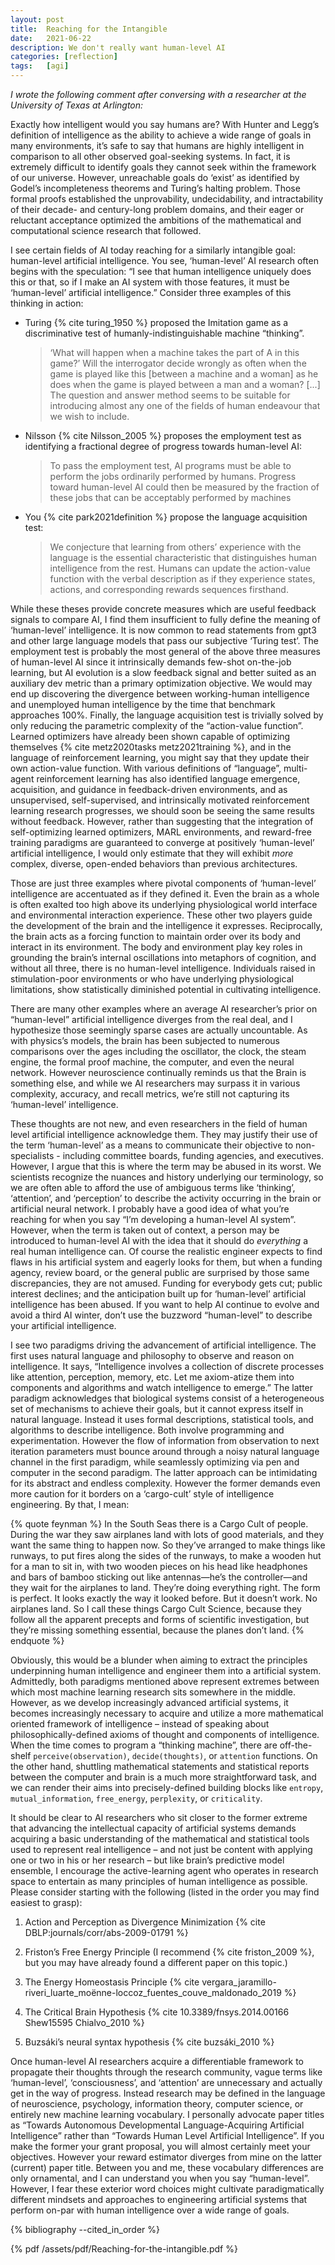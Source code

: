 ```yaml
---
layout: post
title:  Reaching for the Intangible
date:   2021-06-22
description: We don't really want human-level AI
categories: [reflection]
tags:   [agi]
---
```


*I wrote the following comment after conversing with a researcher at the University of Texas at Arlington:*

Exactly how intelligent would you say humans are? With Hunter and Legg’s definition of intelligence as the ability to achieve a wide range of goals in many environments, it’s safe to say that humans are highly intelligent in comparison to all other observed goal-seeking systems. In fact, it is extremely difficult to identify goals they cannot seek within the framework of our universe. However, unreachable goals do ‘exist’ as identified by Godel’s incompleteness theorems and Turing’s halting problem. Those formal proofs established the unprovability, undecidability, and intractability of their decade- and century-long problem domains, and their eager or reluctant acceptance optimized the ambitions of the mathematical and computational science research that followed.

I see certain fields of AI today reaching for a similarly intangible goal: human-level artificial intelligence. You see, ‘human-level’ AI research often begins with the speculation: “I see that human intelligence uniquely does this or that, so if I make an AI system with those features, it must be ‘human-level’ artificial intelligence.” Consider three examples of this thinking in action:

-   Turing {% cite turing_1950 %} proposed the Imitation game as a discriminative test of humanly-indistinguishable machine “thinking”.

    > ‘What will happen when a machine takes the part of A in this game?’ Will the interrogator decide wrongly as often when the game is played like this [between a machine and a woman] as he does when the game is played between a man and a woman? [...] The question and answer method seems to be suitable for introducing almost any one of the fields of human endeavour that we wish to include.

-   Nilsson {% cite Nilsson_2005 %} proposes the employment test as identifying a fractional degree of progress towards human-level AI:

    > To pass the employment test, AI programs must be able to perform the jobs ordinarily performed by humans. Progress toward human-level AI could then be measured by the fraction of these jobs that can be acceptably performed by machines

-   You {% cite park2021definition %} propose the language acquisition test:

    > We conjecture that learning from others’ experience with the language is the essential characteristic that distinguishes human intelligence from the rest. Humans can update the action-value function with the verbal description as if they experience states, actions, and corresponding rewards sequences firsthand.

While these theses provide concrete measures which are useful feedback signals to compare AI, I find them insufficient to fully define the meaning of ‘human-level’ intelligence. It is now common to read statements from gpt3 and other large language models that pass our subjective ‘Turing test’. The employment test is probably the most general of the above three measures of human-level AI since it intrinsically demands few-shot on-the-job learning, but AI evolution is a slow feedback signal and better suited as an auxiliary dev metric than a primary optimization objective. We would may end up discovering the divergence between working-human intelligence and unemployed human intelligence by the time that benchmark approaches 100%. Finally, the language acquisition test is trivially solved by only reducing the parametric complexity of the “action-value function”. Learned optimizers have already been shown capable of optimizing themselves {% cite metz2020tasks metz2021training %}, and in the language of reinforcement learning, you might say that they update their own action-value function. With various definitions of “language”, multi-agent reinforcement learning has also identified language emergence, acquisition, and guidance in feedback-driven environments, and as unsupervised, self-supervised, and intrinsically motivated reinforcement learning research progresses, we should soon be seeing the same results without feedback. However, rather than suggesting that the integration of self-optimizing learned optimizers, MARL environments, and reward-free training paradigms are guaranteed to converge at positively ‘human-level’ artificial intelligence, I would only estimate that they will exhibit *more* complex, diverse, open-ended behaviors than previous architectures.

Those are just three examples where pivotal components of ‘human-level’ intelligence are accentuated as if they defined it. Even the brain as a whole is often exalted too high above its underlying physiological world interface and environmental interaction experience. These other two players guide the development of the brain and the intelligence it expresses. Reciprocally, the brain acts as a forcing function to maintain order over its body and interact in its environment. The body and environment play key roles in grounding the brain’s internal oscillations into metaphors of cognition, and without all three, there is no human-level intelligence. Individuals raised in stimulation-poor environments or who have underlying physiological limitations, show statistically diminished potential in cultivating intelligence.

There are many other examples where an average AI researcher’s prior on “human-level” artificial intelligence diverges from the real deal, and I hypothesize those seemingly sparse cases are actually uncountable. As with physics’s models, the brain has been subjected to numerous comparisons over the ages including the oscillator, the clock, the steam engine, the formal proof machine, the computer, and even the neural network. However neuroscience continually reminds us that the Brain is something else, and while we AI researchers may surpass it in various complexity, accuracy, and recall metrics, we’re still not capturing its ‘human-level’ intelligence.

These thoughts are not new, and even researchers in the field of human level artificial intelligence acknowledge them. They may justify their use of the term ‘human-level’ as a means to communicate their objective to non-specialists - including committee boards, funding agencies, and executives. However, I argue that this is where the term may be abused in its worst. We scientists recognize the nuances and history underlying our terminology, so we are often able to afford the use of ambiguous terms like ‘thinking’, ‘attention’, and ‘perception’ to describe the activity occurring in the brain or artificial neural network. I probably have a good idea of what you’re reaching for when you say “I’m developing a human-level AI system”. However, when the term is taken out of context, a person may be introduced to human-level AI with the idea that it should do *everything* a real human intelligence can. Of course the realistic engineer expects to find flaws in his artificial system and eagerly looks for them, but when a funding agency, review board, or the general public are surprised by those same discrepancies, they are not amused. Funding for everybody gets cut; public interest declines; and the anticipation built up for ‘human-level’ artificial intelligence has been abused. If you want to help AI continue to evolve and avoid a third AI winter, don’t use the buzzword “human-level” to describe your artificial intelligence.

I see two paradigms driving the advancement of artificial intelligence. The first uses natural language and philosophy to observe and reason on intelligence. It says, “Intelligence involves a collection of discrete processes like attention, perception, memory, etc. Let me axiom-atize them into components and algorithms and watch intelligence to emerge.” The latter paradigm acknowledges that biological systems consist of a heterogeneous set of mechanisms to achieve their goals, but it cannot express itself in natural language. Instead it uses formal descriptions, statistical tools, and algorithms to describe intelligence. Both involve programming and experimentation. However the flow of information from observation to next iteration parameters must bounce around through a noisy natural language channel in the first paradigm, while seamlessly optimizing via pen and computer in the second paradigm. The latter approach can be intimidating for its abstract and endless complexity. However the former demands even more caution for it borders on a ‘cargo-cult’ style of intelligence engineering. By that, I mean:

{% quote feynman %}
In the South Seas there is a Cargo Cult of people. During the war they saw airplanes land with lots of good materials, and they want the same thing to happen now. So they’ve arranged to make things like runways, to put fires along the sides of the runways, to make a wooden hut for a man to sit in, with two wooden pieces on his head like headphones and bars of bamboo sticking out like antennas—he’s the controller—and they wait for the airplanes to land. They’re doing everything right. The form is perfect. It looks exactly the way it looked before. But it doesn’t work. No airplanes land. So I call these things Cargo Cult Science, because they follow all the apparent precepts and forms of scientific investigation, but they’re missing something essential, because the planes don’t land.
{% endquote %}

Obviously, this would be a blunder when aiming to extract the principles underpinning human intelligence and engineer them into a artificial system. Admittedly, both paradigms mentioned above represent extremes between which most machine learning research sits somewhere in the middle. However, as we develop increasingly advanced artificial systems, it becomes increasingly necessary to acquire and utilize a more mathematical oriented framework of intelligence – instead of speaking about philosophically-defined axioms of thought and components of intelligence. When the time comes to program a “thinking machine”, there are off-the-shelf `perceive(observation)`, `decide(thoughts)`, or `attention` functions. On the other hand, shuttling mathematical statements and statistical reports between the computer and brain is a much more straightforward task, and we can render their aims into precisely-defined building blocks like `entropy`, `mutual_information`, `free_energy`, `perplexity`, or `criticality`.

It should be clear to AI researchers who sit closer to the former extreme that advancing the intellectual capacity of artificial systems demands acquiring a basic understanding of the mathematical and statistical tools used to represent real intelligence – and not just be content with applying one or two in his or her research – but like brain’s predictive model ensemble, I encourage the active-learning agent who operates in research space to entertain as many principles of human intelligence as possible. Please consider starting with the following (listed in the order you may find easiest to grasp):

1.  Action and Perception as Divergence Minimization {% cite DBLP:journals/corr/abs-2009-01791 %}

2.  Friston’s Free Energy Principle (I recommend {% cite friston_2009 %}, but you may have already found a different paper on this topic.)

3.  The Energy Homeostasis Principle {% cite vergara_jaramillo-riveri_luarte_moënne-loccoz_fuentes_couve_maldonado_2019 %}

4.  The Critical Brain Hypothesis {% cite 10.3389/fnsys.2014.00166 Shew15595 Chialvo_2010 %}

5.  Buzsáki’s neural syntax hypothesis {% cite buzsáki_2010 %}

Once human-level AI researchers acquire a differentiable framework to propagate their thoughts through the research community, vague terms like ‘human-level’, ‘consciousness’, and ‘attention’ are unnecessary and actually get in the way of progress. Instead research may be defined in the language of neuroscience, psychology, information theory, computer science, or entirely new machine learning vocabulary. I personally advocate paper titles as “Towards Autonomous Developmental Language-Acquiring Artificial Intelligence” rather than “Towards Human Level Artificial Intelligence”. If you make the former your grant proposal, you will almost certainly meet your objectives. However your reward estimator diverges from mine on the latter (current) paper title. Between you and me, these vocabulary differences are only ornamental, and I can understand you when you say “human-level”. However, I fear these exterior word choices might cultivate paradigmatically different mindsets and approaches to engineering artificial systems that perform on-par with human intelligence over a wide range of goals.

{% bibliography --cited_in_order %}

{% pdf /assets/pdf/Reaching-for-the-intangible.pdf %}